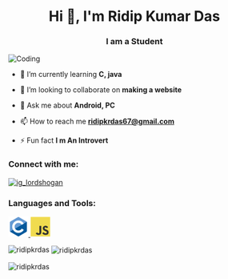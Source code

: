 <h1 align="center">Hi 👋, I'm Ridip Kumar Das</h1>
<h3 align="center">I am a Student</h3>
<img align="right" alt="Coding" width="600" src="https://media4.giphy.com/media/YWB6Hi29vA3jG/giphy.gif">

<p align="left"> <a href="https://twitter.com/" target="blank"><img src="https://img.shields.io/twitter/follow/?logo=twitter&style=for-the-badge" alt="" /></a> </p>

- 🌱 I’m currently learning **C, java**

- 👯 I’m looking to collaborate on **making a website**

- 💬 Ask me about **Android, PC**

- 📫 How to reach me **ridipkrdas67@gmail.com**

- ⚡ Fun fact **I m An Introvert**

<h3 align="left">Connect with me:</h3>
<p align="left">
<a href="https://instagram.com/ig_lordshogan" target="blank"><img align="center" src="https://raw.githubusercontent.com/rahuldkjain/github-profile-readme-generator/master/src/images/icons/Social/instagram.svg" alt="ig_lordshogan" height="30" width="40" /></a>
</p>

<h3 align="left">Languages and Tools:</h3>
<p align="left"> <a href="https://www.cprogramming.com/" target="_blank" rel="noreferrer"> <img src="https://raw.githubusercontent.com/devicons/devicon/master/icons/c/c-original.svg" alt="c" width="40" height="40"/> </a> <a href="https://developer.mozilla.org/en-US/docs/Web/JavaScript" target="_blank" rel="noreferrer"> <img src="https://raw.githubusercontent.com/devicons/devicon/master/icons/javascript/javascript-original.svg" alt="javascript" width="40" height="40"/> </a> </p>

<p><img align="left" src="https://github-readme-stats.vercel.app/api/top-langs?username=ridipkrdas&show_icons=true&locale=en&layout=compact" alt="ridipkrdas" /></p>

<p>&nbsp;<img align="center" src="https://github-readme-stats.vercel.app/api?username=ridipkrdas&show_icons=true&locale=en" alt="ridipkrdas" /></p>

<p><img align="center" src="https://github-readme-streak-stats.herokuapp.com/?user=ridipkrdas&" alt="ridipkrdas" /></p>
